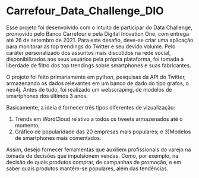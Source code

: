 # Carrefour_Data_Challenge_DIO

  Esse projeto foi desenvolvido com o intuito de participar do Data Challenge, promovido pelo Banco Carrefour e pela Digital Inovation One, com entrega até 26 de setembro de 2021. 
Para este desafio, deve-se criar uma aplicação para monitorar as top trendings do Twitter e seu devido volume. Pelo caráter personalizado dos assuntos mais discutidos na rede 
social, disponibilizados aos seus usuários pela própria plataforma, foi tomada a liberdade de filtro dos top trendings sobre smartphones e suas fabricantes.

   O projeto foi feito primariamente em python, pesquisas da API do Twitter, armazenando os dados relevantes em um banco de dado do tipo grafos, o neo4j. Antes de tudo, foi 
realizado um webscraping, de modelos de smartphones dos últimos 3 anos.

 Basicamente, a ideia é fornecer três tipos diferentes de vizualização:
1) Trends em WordCloud relativo a todos os tweets armazenados até o momento; 
2) Gráfico de popularidade das 20 empresas mais populares; e
3)Modelos de smartphones mais comentados.

Assim, desejo fornecer ferramentas que auxiliem profissionais do varejo na tomada de decisões que impulsionem vendas. Como, por exemplo, na decisão de quais produtos comprar,
de campanhas de promoção, e em saber quais produtos mantêm-se populares, além das tendências.

 
